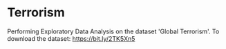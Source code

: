 # Terrorism
Performing Exploratory Data Analysis on the dataset 'Global Terrorism'.
To download the dataset: https://bit.ly/2TK5Xn5
